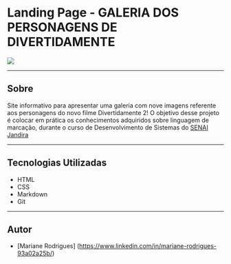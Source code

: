 # Landing Page - GALERIA DOS PERSONAGENS DE DIVERTIDAMENTE

![](./Captura%20de%20Tela%202024-09-06%20às%2016.37.51.png)

---

## Sobre
Site informativo para apresentar uma galeria com nove imagens referente aos personagens do novo filme Divertidamente 2! O objetivo desse projeto é colocar em prática os conhecimentos adquiridos sobre linguagem de marcação, durante o curso de Desenvolvimento de Sistemas do [SENAI Jandira](https://sp.senai.br/unidade/jandira/)



---

## Tecnologias Utilizadas
- HTML
- CSS
- Markdown
- Git

---

## Autor
- [Mariane Rodrigues] (https://www.linkedin.com/in/mariane-rodrigues-93a02a25b/)

